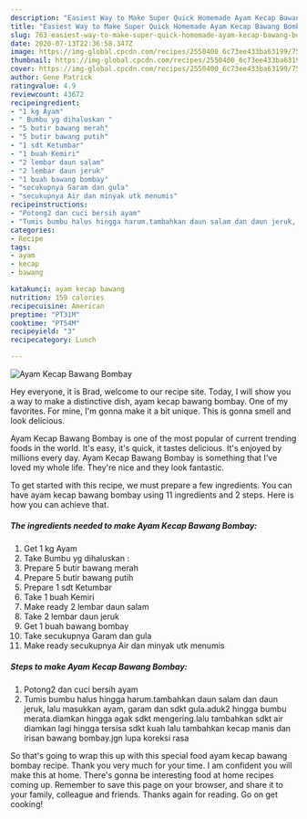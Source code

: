 ```yaml
---
description: "Easiest Way to Make Super Quick Homemade Ayam Kecap Bawang Bombay"
title: "Easiest Way to Make Super Quick Homemade Ayam Kecap Bawang Bombay"
slug: 763-easiest-way-to-make-super-quick-homemade-ayam-kecap-bawang-bombay
date: 2020-07-13T22:36:58.347Z
image: https://img-global.cpcdn.com/recipes/2550400_6c73ee433ba63199/751x532cq70/ayam-kecap-bawang-bombay-foto-resep-utama.jpg
thumbnail: https://img-global.cpcdn.com/recipes/2550400_6c73ee433ba63199/751x532cq70/ayam-kecap-bawang-bombay-foto-resep-utama.jpg
cover: https://img-global.cpcdn.com/recipes/2550400_6c73ee433ba63199/751x532cq70/ayam-kecap-bawang-bombay-foto-resep-utama.jpg
author: Gene Patrick
ratingvalue: 4.9
reviewcount: 43672
recipeingredient:
- "1 kg Ayam"
- " Bumbu yg dihaluskan "
- "5 butir bawang merah"
- "5 butir bawang putih"
- "1 sdt Ketumbar"
- "1 buah Kemiri"
- "2 lembar daun salam"
- "2 lembar daun jeruk"
- "1 buah bawang bombay"
- "secukupnya Garam dan gula"
- "secukupnya Air dan minyak utk menumis"
recipeinstructions:
- "Potong2 dan cuci bersih ayam"
- "Tumis bumbu halus hingga harum.tambahkan daun salam dan daun jeruk, lalu masukkan ayam, garam dan sdkt gula.aduk2 hingga bumbu merata.diamkan hingga agak sdkt mengering.lalu tambahkan sdkt air diamkan lagi hingga tersisa sdkt kuah lalu tambahkan kecap manis dan irisan bawang bombay.jgn lupa koreksi rasa"
categories:
- Recipe
tags:
- ayam
- kecap
- bawang

katakunci: ayam kecap bawang 
nutrition: 159 calories
recipecuisine: American
preptime: "PT31M"
cooktime: "PT54M"
recipeyield: "3"
recipecategory: Lunch

---
```



![Ayam Kecap Bawang Bombay](https://img-global.cpcdn.com/recipes/2550400_6c73ee433ba63199/751x532cq70/ayam-kecap-bawang-bombay-foto-resep-utama.jpg)

Hey everyone, it is Brad, welcome to our recipe site. Today, I will show you a way to make a distinctive dish, ayam kecap bawang bombay. One of my favorites. For mine, I'm gonna make it a bit unique. This is gonna smell and look delicious.

Ayam Kecap Bawang Bombay is one of the most popular of current trending foods in the world. It's easy, it's quick, it tastes delicious. It's enjoyed by millions every day. Ayam Kecap Bawang Bombay is something that I've loved my whole life. They're nice and they look fantastic.




To get started with this recipe, we must prepare a few ingredients. You can have ayam kecap bawang bombay using 11 ingredients and 2 steps. Here is how you can achieve that.

<!--inarticleads1-->

##### The ingredients needed to make Ayam Kecap Bawang Bombay:

1. Get 1 kg Ayam
1. Take  Bumbu yg dihaluskan :
1. Prepare 5 butir bawang merah
1. Prepare 5 butir bawang putih
1. Prepare 1 sdt Ketumbar
1. Take 1 buah Kemiri
1. Make ready 2 lembar daun salam
1. Take 2 lembar daun jeruk
1. Get 1 buah bawang bombay
1. Take secukupnya Garam dan gula
1. Make ready secukupnya Air dan minyak utk menumis




<!--inarticleads2-->

##### Steps to make Ayam Kecap Bawang Bombay:

1. Potong2 dan cuci bersih ayam
1. Tumis bumbu halus hingga harum.tambahkan daun salam dan daun jeruk, lalu masukkan ayam, garam dan sdkt gula.aduk2 hingga bumbu merata.diamkan hingga agak sdkt mengering.lalu tambahkan sdkt air diamkan lagi hingga tersisa sdkt kuah lalu tambahkan kecap manis dan irisan bawang bombay.jgn lupa koreksi rasa




So that's going to wrap this up with this special food ayam kecap bawang bombay recipe. Thank you very much for your time. I am confident you will make this at home. There's gonna be interesting food at home recipes coming up. Remember to save this page on your browser, and share it to your family, colleague and friends. Thanks again for reading. Go on get cooking!

